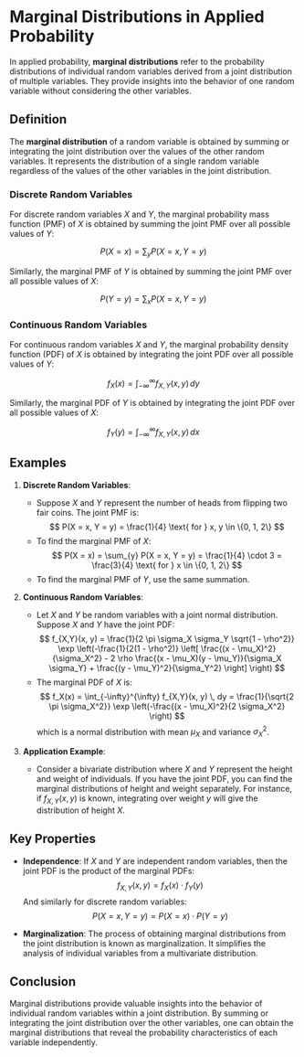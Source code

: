 # Marginal Distributions in Applied Probability

In applied probability, **marginal distributions** refer to the probability distributions of individual random variables derived from a joint distribution of multiple variables. They provide insights into the behavior of one random variable without considering the other variables.

## Definition

The **marginal distribution** of a random variable is obtained by summing or integrating the joint distribution over the values of the other random variables. It represents the distribution of a single random variable regardless of the values of the other variables in the joint distribution.

### Discrete Random Variables

For discrete random variables $X$ and $Y$, the marginal probability mass function (PMF) of $X$ is obtained by summing the joint PMF over all possible values of $Y$:

$$
P(X = x) = \sum_{y} P(X = x, Y = y)
$$

Similarly, the marginal PMF of $Y$ is obtained by summing the joint PMF over all possible values of $X$:

$$
P(Y = y) = \sum_{x} P(X = x, Y = y)
$$

### Continuous Random Variables

For continuous random variables $X$ and $Y$, the marginal probability density function (PDF) of $X$ is obtained by integrating the joint PDF over all possible values of $Y$:

$$
f_X(x) = \int_{-\infty}^{\infty} f_{X,Y}(x, y) \, dy
$$

Similarly, the marginal PDF of $Y$ is obtained by integrating the joint PDF over all possible values of $X$:

$$
f_Y(y) = \int_{-\infty}^{\infty} f_{X,Y}(x, y) \, dx
$$

## Examples

1. **Discrete Random Variables**:
   - Suppose $X$ and $Y$ represent the number of heads from flipping two fair coins. The joint PMF is:
     $$
     P(X = x, Y = y) = \frac{1}{4} \text{ for } x, y \in \{0, 1, 2\}
     $$
   - To find the marginal PMF of $X$:
     $$
     P(X = x) = \sum_{y} P(X = x, Y = y) = \frac{1}{4} \cdot 3 = \frac{3}{4} \text{ for } x \in \{0, 1, 2\}
     $$
   - To find the marginal PMF of $Y$, use the same summation.

2. **Continuous Random Variables**:
   - Let $X$ and $Y$ be random variables with a joint normal distribution. Suppose $X$ and $Y$ have the joint PDF:
     $$
     f_{X,Y}(x, y) = \frac{1}{2 \pi \sigma_X \sigma_Y \sqrt{1 - \rho^2}} \exp \left(-\frac{1}{2(1 - \rho^2)} \left[ \frac{(x - \mu_X)^2}{\sigma_X^2} - 2 \rho \frac{(x - \mu_X)(y - \mu_Y)}{\sigma_X \sigma_Y} + \frac{(y - \mu_Y)^2}{\sigma_Y^2} \right] \right)
     $$
   - The marginal PDF of $X$ is:
     $$
     f_X(x) = \int_{-\infty}^{\infty} f_{X,Y}(x, y) \, dy = \frac{1}{\sqrt{2 \pi \sigma_X^2}} \exp \left(-\frac{(x - \mu_X)^2}{2 \sigma_X^2} \right)
     $$
     which is a normal distribution with mean $\mu_X$ and variance $\sigma_X^2$.

3. **Application Example**:
   - Consider a bivariate distribution where $X$ and $Y$ represent the height and weight of individuals. If you have the joint PDF, you can find the marginal distributions of height and weight separately. For instance, if $f_{X,Y}(x, y)$ is known, integrating over weight $y$ will give the distribution of height $X$.

## Key Properties

- **Independence**: If $X$ and $Y$ are independent random variables, then the joint PDF is the product of the marginal PDFs:
  $$
  f_{X,Y}(x, y) = f_X(x) \cdot f_Y(y)
  $$
  And similarly for discrete random variables:
  $$
  P(X = x, Y = y) = P(X = x) \cdot P(Y = y)
  $$

- **Marginalization**: The process of obtaining marginal distributions from the joint distribution is known as marginalization. It simplifies the analysis of individual variables from a multivariate distribution.

## Conclusion

Marginal distributions provide valuable insights into the behavior of individual random variables within a joint distribution. By summing or integrating the joint distribution over the other variables, one can obtain the marginal distributions that reveal the probability characteristics of each variable independently.
